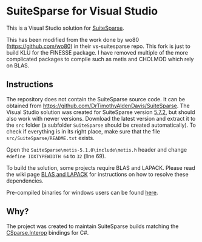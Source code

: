 # SuiteSparse for Visual Studio

This is a Visual Studio solution for [SuiteSparse](https://github.com/DrTimothyAldenDavis/SuiteSparse).

This has been modified from the work done by wo80 (https://github.com/wo80) in their vs-suitesparse repo.
This fork is just to build KLU for the FINESSE package. I have removed multiple of the more complicated
packages to compile such as metis and CHOLMOD which rely on BLAS.

## Instructions

The repository does not contain the SuiteSparse source code. It can be obtained from https://github.com/DrTimothyAldenDavis/SuiteSparse. The Visual Studio solution was created for SuiteSparse version [5.7.2](https://github.com/DrTimothyAldenDavis/SuiteSparse/archive/v5.7.2.zip), but should also work with newer versions. Download the latest version and extract it to the `src` folder (a subfolder `SuiteSparse` should be created automatically). To check if everything is in its right place, make sure that the file `src/SuiteSparse/README.txt` exists.

Open the `SuiteSparse\metis-5.1.0\include\metis.h` header and change `#define IDXTYPEWIDTH 64` to `32` (line 69).

To build the solution, some projects require BLAS and LAPACK. Please read the wiki page [BLAS and LAPACK](https://github.com/wo80/vs-suitesparse/wiki/BLAS-and-LAPACK) for instructions on how to resolve these dependencies.

Pre-compiled binaries for windows users can be found [here](http://wo80.bplaced.net/math/packages.html).

## Why?

The project was created to maintain SuiteSparse builds matching the [CSparse.Interop](https://github.com/wo80/csparse-interop) bindings for C#.
